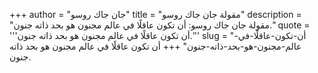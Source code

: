 +++
author = "جان جاك روسو"
title = "مقولة جان جاك روسو"
description = "مقولة جان جاك روسو: أن تكون عاقلًا في عالم مجنون هو بحد ذاته جنون."
quote = '''أن تكون عاقلًا في عالم مجنون هو بحد ذاته جنون.'''
slug = "أن-تكون-عاقلًا-في-عالم-مجنون-هو-بحد-ذاته-جنون"
+++
أن تكون عاقلًا في عالم مجنون هو بحد ذاته جنون.
